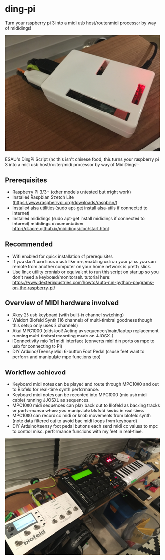 # ding-pi
Turn your raspberry pi 3 into a midi usb host/router/midi processor by way of mididings!

![photo of raspberry pi 3 with usb devices plugged in](https://github.com/esaumusic/ding-pi/blob/master/IMG-3204.JPG)

ESAU's DingPi Script (no this isn't chinese food, this turns your raspberry pi 3 into a midi usb host/router/midi processor by way of MidiDings!)

## Prerequisites
+ Raspberry Pi 3/3+ (other models untested but might work)
+ Installed Raspbian Stretch Lite (https://www.raspberrypi.org/downloads/raspbian/)
+ Installed alsa utilities (sudo apt-get install alsa-utils if connected to internet)
+ Installed mididings (sudo apt-get install mididings if connected to internet) mididings documentation: http://dsacre.github.io/mididings/doc/start.html

## Recommended
+ Wifi enabled for quick installation of prerequisites
+ If you don't use linux much like me, enabling ssh on your pi so you can remote from another computer on your home network is pretty slick.
+ Use linux utility crontab or equivalent to run this script on startup so you don't need a keyboard/monitorself. tutorial here: https://www.dexterindustries.com/howto/auto-run-python-programs-on-the-raspberry-pi/

## Overview of MIDI hardware involved
+ Xkey 25 usb keyboard (with built-in channel switching)
+ Waldorf Blofeld Synth (16 channels of multi-timbral goodness though this setup only uses 8 channels)
+ Akai MPC1000 (oldskool! Acting as sequencer/brain/laptop replacement running multi-timbral recording mode on JJOSXL)
+ iConnectivity mio 1x1 midi interface (converts midi din ports on mpc to usb for connecting to Pi)
+ DIY Arduino/Teensy Midi 6-button Foot Pedal (cause feet want to perform and manipulate mpc functions too)

## Workflow achieved
+ Keyboard midi notes can be played and route through MPC1000 and out to Blofeld for real-time synth performance.
+ Keyboard midi notes can be recorded into MPC1000 (mio usb midi cable) running JJOSXL as sequences.
+ MPC1000 midi sequences can play back out to Blofeld as backing tracks or performance where you manipulate blofeld knobs in real-time.
+ MPC1000 can record cc midi or knob movements from blofeld synth (note data filtered out to avoid bad midi loops from keyboard)
+ DIY Arduino/teensy foot pedal buttons each send midi cc values to mpc to control misc. performance functions with my feet in real-time.

![photo of hardware setup. waldorf blofeld synth module, akai mpc1000, iConnectivity mio 1x1 usb interface, Xkey 25 midi keyboard, TC Electronics Nova Delay, and Raspberry Pi 3](https://github.com/esaumusic/ding-pi/blob/master/IMG-3206.JPG)
